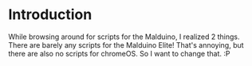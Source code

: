 # Introduction

While browsing around for scripts for the Malduino, I realized 2 things. There are barely any scripts for the Malduino Elite!
That's annoying, but there are also no scripts for chromeOS. So I want to change that. :P
